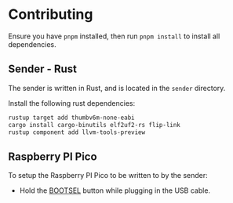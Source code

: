 # Contributing

Ensure you have `pnpm` installed, then run `pnpm install` to install all dependencies.

## Sender - Rust

The sender is written in Rust, and is located in the `sender` directory.

Install the following rust dependencies:

```sh
rustup target add thumbv6m-none-eabi
cargo install cargo-binutils elf2uf2-rs flip-link
rustup component add llvm-tools-preview
```

## Raspberry PI Pico

To setup the Raspberry PI Pico to be written to by the sender:

- Hold the [BOOTSEL](https://projects.raspberrypi.org/en/projects/getting-started-with-the-pico/3) button while plugging in the USB cable.
